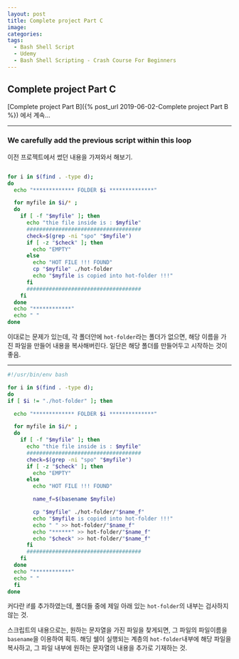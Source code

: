 ```yaml
---
layout: post
title: Complete project Part C
image:
categories: 
tags:
  - Bash Shell Script
  - Udemy
  - Bash Shell Scripting - Crash Course For Beginners
---
```


## Complete project Part C

[Complete project Part B]({% post_url 2019-06-02-Complete project Part B %}) 에서 계속…

- - - -

### We carefully add the previous script within this loop

이전 프로젝트에서 썼던 내용을 가져와서 해보기.
``` bash

for i in $(find . -type d);
do
  echo "************* FOLDER $i **************"

  for myfile in $i/* ;
  do
    if [ -f "$myfile" ]; then
      echo "thie file inside is : $myfile"
      ####################################
      check=$(grep -ni "spo" "$myfile")
      if [ -z "$check" ]; then
        echo "EMPTY"
      else
        echo "HOT FILE !!! FOUND"
        cp "$myfile" ./hot-folder
        echo "$myfile is copied into hot-folder !!!"
      fi
      ####################################
    fi
  done
  echo "************"
  echo " "
done

```
이대로는 문제가 있는데, 각 폴더안에 `hot-folder`라는 폴더가 없으면, 해당 이름을 가진 파일을 만들어 내용을 복사해버린다.
일단은 해당 폴더를 만들어두고 시작하는 것이 좋음.

- - - -
```bash
#!/usr/bin/env bash

for i in $(find . -type d);
do
if [ $i != "./hot-folder" ]; then

  echo "************* FOLDER $i **************"

  for myfile in $i/* ;
  do
    if [ -f "$myfile" ]; then
      echo "thie file inside is : $myfile"
      ####################################
      check=$(grep -ni "spo" "$myfile")
      if [ -z "$check" ]; then
        echo "EMPTY"
      else
        echo "HOT FILE !!! FOUND"

        name_f=$(basename $myfile)

        cp "$myfile" ./hot-folder/"$name_f"
        echo "$myfile is copied into hot-folder !!!"
        echo " " >> hot-folder/"$name_f"
        echo "******" >> hot-folder/"$name_f"
        echo "$check" >> hot-folder/"$name_f"
      fi
      ####################################
    fi
  done
  echo "************"
  echo " "
  fi
done

```
커다란 if를 추가하였는데, 폴더들 중에 제일 아래 있는 `hot-folder`의 내부는 검사하지 않는 것.

스크립트의 내용으로는, 원하는 문자열을 가진 파일을 찾게되면,
그 파일의 파일이름을 `basename`을 이용하여 획득.
해딩 쉘이 실행되는 계층의 `hot-folder`내부에 해당 파일을 복사하고, 그 파일 내부에 
원하는 문자열의 내용을 추가로 기재하는 것.

